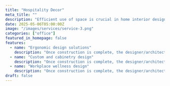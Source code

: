 ```yaml
---
title: "Hospitality Decor"
meta_title: ""
description: "Efficient use of space is crucial in home interior design. Consider the layout of furniture."
date: 2025-05-06T05:00:00Z
image: "/images/services/service-3.png"
categories: ["office"]
featured_in_homepage: false
features:
  - name: "Ergonomic design solutions"
    description: "Once construction is complete, the designer/architect conducts a final inspection of the project."
  - name: "Custom and cabinetry design"
    description: "Once construction is complete, the designer/architect conducts a final inspection of the project."
  - name: "Workplace wellness design"
    description: "Once construction is complete, the designer/architect conducts a final inspection of the project."
draft: false
---
```

